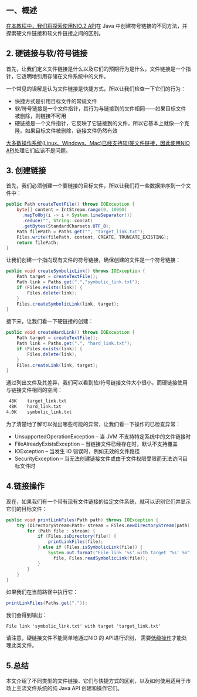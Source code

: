## 一、概述

[在本教程中，我们将探索使用NIO.2 API](https://www.baeldung.com/java-nio-2-file-api)在 Java 中创建符号链接的不同方法，并探索硬文件链接和软文件链接之间的区别。

## 2. 硬链接与软/符号链接

首先，让我们定义文件链接是什么以及它们的预期行为是什么。文件链接是一个指针，它透明地引用存储在文件系统中的文件。

一个常见的误解是认为文件链接是快捷方式，所以让我们检查一下它们的行为：

-   快捷方式是引用目标文件的常规文件
-   软/符号链接是一个文件指针，其行为与链接到的文件相同——如果目标文件被删除，则链接不可用
-   硬链接是一个文件指针，它反映了它链接到的文件，所以它基本上就像一个克隆。如果目标文件被删除，链接文件仍然有效

[大多数操作系统(Linux、Windows、Mac)已经支持软/硬文件链接，因此使用NIO API](https://docs.oracle.com/javase/tutorial/essential/io/links.html)处理它们应该不是问题。

## 3. 创建链接

首先，我们必须创建一个要链接的目标文件，所以让我们将一些数据排序到一个文件中：

```java
public Path createTextFile() throws IOException {		
    byte[] content = IntStream.range(0, 10000)
      .mapToObj(i -> i + System.lineSeparator())
      .reduce("", String::concat)
      .getBytes(StandardCharsets.UTF_8);
    Path filePath = Paths.get("", "target_link.txt");
    Files.write(filePath, content, CREATE, TRUNCATE_EXISTING);
    return filePath;		
}

```

让我们创建一个指向现有文件的符号链接，确保创建的文件是一个符号链接：

```java
public void createSymbolicLink() throws IOException {
    Path target = createTextFile();
    Path link = Paths.get(".","symbolic_link.txt");
    if (Files.exists(link)) {
        Files.delete(link);
    }
    Files.createSymbolicLink(link, target);
}

```

接下来，让我们看一下硬链接的创建：

```java
public void createHardLink() throws IOException {
    Path target = createTextFile();
    Path link = Paths.get(".", "hard_link.txt");
    if (Files.exists(link)) {
        Files.delete(link);
    }
    Files.createLink(link, target);
}

```

通过列出文件及其差异，我们可以看到软/符号链接文件大小很小，而硬链接使用与链接文件相同的空间：

```bash
 48K	target_link.txt
 48K	hard_link.txt
4.0K	symbolic_link.txt

```

为了清楚地了解可以抛出哪些可能的异常，让我们看一下操作的已检查异常：

-   UnsupportedOperationException – 当 JVM 不支持特定系统中的文件链接时
-   FileAlreadyExistsException – 当链接文件已经存在时，默认不支持覆盖
-   IOException – 当发生 IO 错误时，例如无效的文件路径
-   SecurityException – 当无法创建链接文件或由于文件权限受限而无法访问目标文件时

## 4.链接操作

现在，如果我们有一个带有现有文件链接的给定文件系统，就可以识别它们并显示它们的目标文件：

```java
public void printLinkFiles(Path path) throws IOException {
    try (DirectoryStream<Path> stream = Files.newDirectoryStream(path)) {
        for (Path file : stream) {
            if (Files.isDirectory(file)) {
                printLinkFiles(file);
            } else if (Files.isSymbolicLink(file)) {
                System.out.format("File link '%s' with target '%s' %n", 
                  file, Files.readSymbolicLink(file));
            }
        }
    }
}

```

如果我们在当前路径中执行它：

```java
printLinkFiles(Paths.get("."));

```

我们会得到输出：

```plaintext
File link 'symbolic_link.txt' with target 'target_link.txt'

```

请注意，硬链接文件不能简单地通过NIO 的 API进行识别， 需要[低级操作](https://stackoverflow.com/questions/11045321/get-hard-link-count-in-java)才能处理此类文件。

## 5.总结

本文介绍了不同类型的文件链接、它们与快捷方式的区别，以及如何使用适用于市场上主流文件系统的纯 Java API 创建和操作它们。